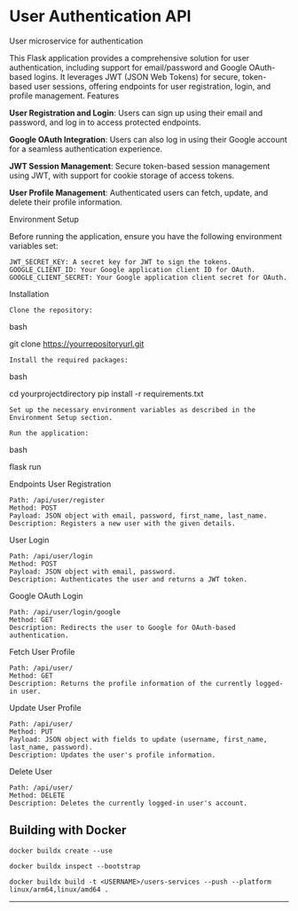 # User Authentication API
User microservice for authentication

This Flask application provides a comprehensive solution for user authentication, including support for email/password and Google OAuth-based logins. It leverages JWT (JSON Web Tokens) for secure, token-based user sessions, offering endpoints for user registration, login, and profile management.
Features

**User Registration and Login**: Users can sign up using their email and password, and log in to access protected endpoints.

**Google OAuth Integration**: Users can also log in using their Google account for a seamless authentication experience.

**JWT Session Management**: Secure token-based session management using JWT, with support for cookie storage of access tokens.

**User Profile Management**: Authenticated users can fetch, update, and delete their profile information.

Environment Setup

Before running the application, ensure you have the following environment variables set:

    JWT_SECRET_KEY: A secret key for JWT to sign the tokens.
    GOOGLE_CLIENT_ID: Your Google application client ID for OAuth.
    GOOGLE_CLIENT_SECRET: Your Google application client secret for OAuth.

Installation

    Clone the repository:

bash

git clone https://yourrepositoryurl.git

    Install the required packages:

bash

cd yourprojectdirectory
pip install -r requirements.txt

    Set up the necessary environment variables as described in the Environment Setup section.

    Run the application:

bash

flask run

Endpoints
User Registration

    Path: /api/user/register
    Method: POST
    Payload: JSON object with email, password, first_name, last_name.
    Description: Registers a new user with the given details.

User Login

    Path: /api/user/login
    Method: POST
    Payload: JSON object with email, password.
    Description: Authenticates the user and returns a JWT token.

Google OAuth Login

    Path: /api/user/login/google
    Method: GET
    Description: Redirects the user to Google for OAuth-based authentication.

Fetch User Profile

    Path: /api/user/
    Method: GET
    Description: Returns the profile information of the currently logged-in user.

Update User Profile

    Path: /api/user/
    Method: PUT
    Payload: JSON object with fields to update (username, first_name, last_name, password).
    Description: Updates the user's profile information.

Delete User

    Path: /api/user/
    Method: DELETE
    Description: Deletes the currently logged-in user's account.

## Building with Docker

````
docker buildx create --use 

docker buildx inspect --bootstrap

docker buildx build -t <USERNAME>/users-services --push --platform linux/arm64,linux/amd64 .
````
---